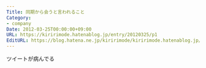 ```yaml
---
Title: 同期から会うと言われること
Category:
- company
Date: 2012-03-25T00:00:00+09:00
URL: https://kiririmode.hatenablog.jp/entry/20120325/p1
EditURL: https://blog.hatena.ne.jp/kiririmode/kiririmode.hatenablog.jp/atom/entry/8454420450078210352
---
```



ツイートが病んでる
